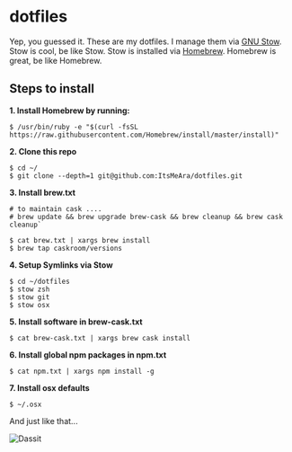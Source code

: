 # dotfiles
Yep, you guessed it. These are my dotfiles. I manage them via [GNU Stow](https://www.gnu.org/software/stow/). Stow is cool, be like Stow. Stow is installed via [Homebrew](http://brew.sh/). Homebrew is great, be like Homebrew.



## Steps to install

**1. Install Homebrew by running:**  
```
$ /usr/bin/ruby -e "$(curl -fsSL https://raw.githubusercontent.com/Homebrew/install/master/install)"
```


**2. Clone this repo**  
```
$ cd ~/
$ git clone --depth=1 git@github.com:ItsMeAra/dotfiles.git
```


**3. Install brew.txt**  
```
# to maintain cask ....
# brew update && brew upgrade brew-cask && brew cleanup && brew cask cleanup`

$ cat brew.txt | xargs brew install
$ brew tap caskroom/versions
```


**4. Setup Symlinks via Stow**  
```
$ cd ~/dotfiles
$ stow zsh
$ stow git
$ stow osx
```


**5. Install software in brew-cask.txt**  
```
$ cat brew-cask.txt | xargs brew cask install
```


**6. Install global npm packages in npm.txt**  
```
$ cat npm.txt | xargs npm install -g
```


**7. Install osx defaults**  
```
$ ~/.osx
```


And just like that...  

![Dassit](https://media.giphy.com/media/l0IyczK2hyezd4Avu/giphy.gif)
